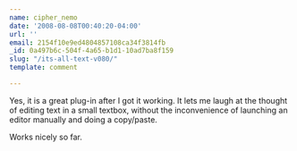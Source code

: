 ```yaml
---
name: cipher_nemo
date: '2008-08-08T00:40:20-04:00'
url: ''
email: 2154f10e9ed4804857108ca34f3814fb
_id: 0a497b6c-504f-4a65-b1d1-10ad7ba8f159
slug: "/its-all-text-v080/"
template: comment

---
```


Yes, it is a great plug-in after I got it working. It lets me laugh at the thought of editing text in a small textbox, without the inconvenience of launching an editor manually and doing a copy/paste.

Works nicely so far.
